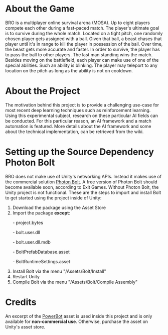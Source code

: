 # About the Game
BRO is a multiplayer online survival arena (MOSA).
Up to eight players compete each other during a fast-paced match.
The player's ultimate goal is to survive during the whole match.
Located on a tight pitch, one randomly chosen player gets assigned with a ball.
Given that ball, a beast chases that player until it's in range to kill the player in possession of the ball.
Over time, the beast gets more accurate and faster.
In order to survive, the player has to pass the ball to other players.
The last man standing wins the match. Besides moving on the battlefield, each player can make use of one of the special abilities.
Such an ability is blinking. The player may teleport to any location on the pitch as long as the ability is not on cooldown.

# About the Project

The motivation behind this project is to provide a challenging use-case for most recent deep learning techniques such as reinforcement learning.
Using this experimental subject, research on these particular AI fields can be conducted.
For this particular reason, an AI framework and a match automation is featured.
More details about the AI framework and some about the technical implementation, can be retrieved from the wiki.

# Setting up the Source Dependency Photon Bolt

BRO does not make use of Unity's networking APIs.
Instead it makes use of the commercial solution [Photon Bolt](https://www.assetstore.unity3d.com/en/#!/content/83233).
A free version of Photon Bolt should become available soon, according to Exit Games.
Without Photon Bolt, the Unity project is not functional.
These are the steps to import and install Bolt to get started using the project inside of Unity:

1. Download the package using the Asset Store
2. Import the package **except**:

&nbsp;&nbsp;&nbsp;&nbsp;&nbsp;&nbsp;- project.bytes

&nbsp;&nbsp;&nbsp;&nbsp;&nbsp;&nbsp;- bolt.user.dll

&nbsp;&nbsp;&nbsp;&nbsp;&nbsp;&nbsp;- bolt.user.dll.mdb

&nbsp;&nbsp;&nbsp;&nbsp;&nbsp;&nbsp;- BoltPrefabDatabase.asset

&nbsp;&nbsp;&nbsp;&nbsp;&nbsp;&nbsp;- BoltRuntimeSettings.asset

3. Install Bolt via the menu "/Assets/Bolt/Install"
4. Restart Unity
5. Compile Bolt via the menu "/Assets/Bolt/Compile Assembly"

# Credits

An excerpt of the [PowerBot](https://www.assetstore.unity3d.com/en/#!/content/18136) asset is used inside this project and is only available for **non-commercial use**.
Otherwise, purchase the asset on Unity's asset store.
